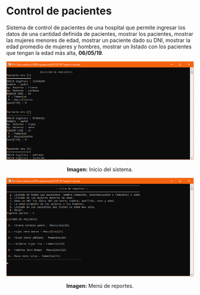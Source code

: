 # Control de pacientes
Sistema de control de pacientes de una hospital que permite ingresar los datos de una cantidad definida de pacientes, mostrar los pacientes, mostrar las mujeres menores de edad, mostrar un paciente dado su DNI, mostrar la edad promedio de mujeres y hombres, mostrar un listado con los pacientes que tengan la edad más alta, **06/05/19**.

<div align="center">
<img src="media/inicio-registro.png">
<p><strong>Imagen:</strong> Inicio del sistema.</p>
</div>

<div align="center">
<img src="media/menu-reportes.png">
<p><strong>Imagen:</strong> Menú de reportes.</p>
</div>
